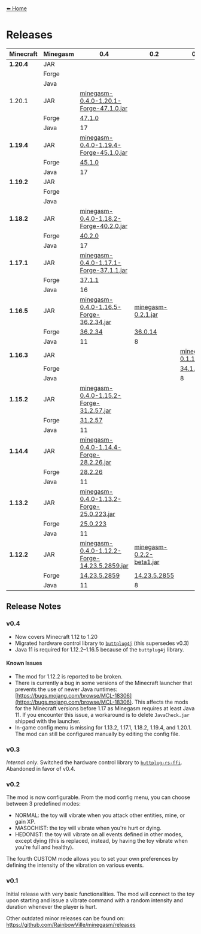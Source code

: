 [⬅️ Home](./)

# Releases

| Minecraft  | Minegasm | 0.4                                                                                                                                                            | 0.2                                                                                                                                 | 0.1                                                                                                                |
|------------|----------|----------------------------------------------------------------------------------------------------------------------------------------------------------------|-------------------------------------------------------------------------------------------------------------------------------------|--------------------------------------------------------------------------------------------------------------------|
| **1.20.4** | JAR      |                                                                                                                                                                |                                                                                                                                     |                                                                                                                    |
|            | Forge    |                                                                                                                                                                |                                                                                                                                     |                                                                                                                    |
|            | Java     |                                                                                                                                                                |                                                                                                                                     |                                                                                                                    |
| 1.20.1     | JAR      | [minegasm-0.4.0-1.20.1-Forge-47.1.0.jar](https://github.com/RainbowVille/minegasm/releases/download/v0.4.0/minegasm-0.4.0-1.20.1-Forge-47.1.0.jar)️            |                                                                                                                                     |                                                                                                                    |
|            | Forge    | [47.1.0](http://files.minecraftforge.net/maven/net/minecraftforge/forge/index_1.20.1.html)                                                                     |                                                                                                                                     |                                                                                                                    |
|            | Java     | 17                                                                                                                                                             |                                                                                                                                     |                                                                                                                    |
| **1.19.4** | JAR      | [minegasm-0.4.0-1.19.4-Forge-45.1.0.jar](https://github.com/RainbowVille/minegasm/releases/download/v0.4.0/minegasm-0.4.0-1.19.4-Forge-45.1.0.jar)             |                                                                                                                                     |                                                                                                                    |
|            | Forge    | [45.1.0](http://files.minecraftforge.net/maven/net/minecraftforge/forge/index_1.19.4.html)                                                                     |                                                                                                                                     |                                                                                                                    |
|            | Java     | 17                                                                                                                                                             |                                                                                                                                     |                                                                                                                    |
| **1.19.2** | JAR      |                                                                                                                                                                |                                                                                                                                     |                                                                                                                    |
|            | Forge    |                                                                                                                                                                |                                                                                                                                     |                                                                                                                    |
|            | Java     |                                                                                                                                                                |                                                                                                                                     |                                                                                                                    |
| **1.18.2** | JAR      | [minegasm-0.4.0-1.18.2-Forge-40.2.0.jar](https://github.com/RainbowVille/minegasm/releases/download/v0.4.0/minegasm-0.4.0-1.18.2-Forge-40.2.0.jar)️            |                                                                                                                                     |                                                                                                                    |
|            | Forge    | [40.2.0](http://files.minecraftforge.net/maven/net/minecraftforge/forge/index_1.18.2.html)                                                                     |                                                                                                                                     |                                                                                                                    |
|            | Java     | 17                                                                                                                                                             |                                                                                                                                     |                                                                                                                    |
| **1.17.1** | JAR      | [minegasm-0.4.0-1.17.1-Forge-37.1.1.jar](https://github.com/RainbowVille/minegasm/releases/download/v0.4.0/minegasm-0.4.0-1.17.1-Forge-37.1.1.jar)️            |                                                                                                                                     |                                                                                                                    |
|            | Forge    | [37.1.1](http://files.minecraftforge.net/maven/net/minecraftforge/forge/index_1.17.1.html)                                                                     |                                                                                                                                     |                                                                                                                    |
|            | Java     | 16                                                                                                                                                             |                                                                                                                                     |                                                                                                                    |
| **1.16.5** | JAR      | [minegasm-0.4.0-1.16.5-Forge-36.2.34.jar](https://github.com/RainbowVille/minegasm/releases/download/v0.4.0/minegasm-0.4.0-1.16.5-Forge-36.2.34.jar)️          | [minegasm-0.2.1.jar](https://github.com/RainbowVille/minegasm/releases/download/v0.2.1-1.16.5/minegasm-0.2.1.jar)️                  | ️                                                                                                                  |
|            | Forge    | [36.2.34](http://files.minecraftforge.net/maven/net/minecraftforge/forge/index_1.16.5.html)                                                                    | [36.0.14](http://files.minecraftforge.net/maven/net/minecraftforge/forge/index_1.16.5.html)                                         |                                                                                                                    |
|            | Java     | 11                                                                                                                                                             | 8                                                                                                                                   |                                                                                                                    |
| **1.16.3** | JAR      |                                                                                                                                                                |                                                                                                                                     | [minegasm-0.1.1.jar](https://github.com/RainbowVille/minegasm/releases/download/v0.1.1-1.16.3/minegasm-0.1.1.jar)️ |
|            | Forge    |                                                                                                                                                                |                                                                                                                                     | [34.1.0](http://files.minecraftforge.net/maven/net/minecraftforge/forge/index_1.16.3.html)                         |
|            | Java     |                                                                                                                                                                |                                                                                                                                     | 8                                                                                                                  |
| **1.15.2** | JAR      | [minegasm-0.4.0-1.15.2-Forge-31.2.57.jar](https://github.com/RainbowVille/minegasm/releases/download/v0.4.0/minegasm-0.4.0-1.15.2-Forge-31.2.57.jar)️          | ️                                                                                                                                   |                                                                                                                    |
|            | Forge    | [31.2.57](http://files.minecraftforge.net/maven/net/minecraftforge/forge/index_1.15.2.html)                                                                    |                                                                                                                                     |                                                                                                                    |
|            | Java     | 11                                                                                                                                                             |                                                                                                                                     |                                                                                                                    |
| **1.14.4** | JAR      | [minegasm-0.4.0-1.14.4-Forge-28.2.26.jar](https://github.com/RainbowVille/minegasm/releases/download/v0.4.0/minegasm-0.4.0-1.14.4-Forge-28.2.26.jar)️          | ️                                                                                                                                   |                                                                                                                    |
|            | Forge    | [28.2.26](http://files.minecraftforge.net/maven/net/minecraftforge/forge/index_1.14.4.html)                                                                    |                                                                                                                                     |                                                                                                                    |
|            | Java     | 11                                                                                                                                                             |                                                                                                                                     |                                                                                                                    |
| **1.13.2** | JAR      | [minegasm-0.4.0-1.13.2-Forge-25.0.223.jar](https://github.com/RainbowVille/minegasm/releases/download/v0.4.0/minegasm-0.4.0-1.13.2-Forge-25.0.223.jar)️        | ️                                                                                                                                   |                                                                                                                    |
|            | Forge    | [25.0.223](http://files.minecraftforge.net/maven/net/minecraftforge/forge/index_1.13.2.html)                                                                   |                                                                                                                                     |                                                                                                                    |
|            | Java     | 11                                                                                                                                                             |                                                                                                                                     |                                                                                                                    |
| **1.12.2** | JAR      | [minegasm-0.4.0-1.12.2-Forge-14.23.5.2859.jar](https://github.com/RainbowVille/minegasm/releases/download/v0.4.0/minegasm-0.4.0-1.12.2-Forge-14.23.5.2859.jar) | [minegasm-0.2.2-beta1.jar](https://github.com/RainbowVille/minegasm/releases/download/v0.2.2-1.12.2-beta/minegasm-0.2.2-beta1.jar)️ | ️                                                                                                                  |
|            | Forge    | [14.23.5.2859](http://files.minecraftforge.net/maven/net/minecraftforge/forge/index_1.12.2.html)                                                               | [14.23.5.2855](http://files.minecraftforge.net/maven/net/minecraftforge/forge/index_1.12.2.html)                                    |                                                                                                                    |
|            | Java     | 11                                                                                                                                                             | 8                                                                                                                                   |                                                                                                                    |

## Release Notes

### v0.4
* Now covers Minecraft 1.12 to 1.20
* Migrated hardware control library to [`buttplug4j`](https://github.com/blackspherefollower/buttplug4j) (this supersedes v0.3)
* Java 11 is required for 1.12.2&ndash;1.16.5 because of the `buttplug4j` library.

#### Known Issues
* The mod for 1.12.2 is reported to be broken.
* There is currently a bug in some versions of the Minecraft launcher that prevents the use of newer Java runtimes: [https://bugs.mojang.com/browse/MCL-18306](https://bugs.mojang.com/browse/MCL-18306). This affects the mods for the Minecraft versions before 1.17 as Minegasm requires at least Java 11. If you encounter this issue, a workaround is to delete `JavaCheck.jar` shipped with the launcher.
* In-game config menu is missing for 1.13.2, 1.17.1, 1.18.2, 1.19.4, and 1.20.1. The mod can still be configured manually by editing the config file.

### v0.3
*Internal only*. Switched the hardware control library to [`buttplug-rs-ffi`](https://github.com/buttplugio/buttplug-rs-ffi). Abandoned in favor of v0.4.

### v0.2
The mod is now configurable. From the mod config menu, you can choose between 3 predefined modes:

* NORMAL: the toy will vibrate when you attack other entities, mine, or gain XP.
* MASOCHIST: the toy will vibrate when you're hurt or dying.
* HEDONIST: the toy will vibrate on all events defined in other modes, except dying (this is replaced, instead, by having the toy vibrate when you're full and healthy).

The fourth CUSTOM mode allows you to set your own preferences by defining the intensity of the vibration on various events.

### v0.1
Initial release with very basic functionalities. The mod will connect to the toy upon starting and issue a vibrate command with a random intensity and duration whenever the player is hurt.

Other outdated minor releases can be found on: <https://github.com/RainbowVille/minegasm/releases>